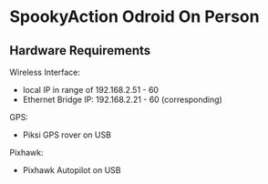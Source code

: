 # SpookyAction Odroid On Person


## Hardware Requirements

Wireless Interface:

- local IP in range of 192.168.2.51 - 60
- Ethernet Bridge IP: 192.168.2.21 - 60 (corresponding)

GPS:

- Piksi GPS rover on USB

Pixhawk:

- Pixhawk Autopilot on USB